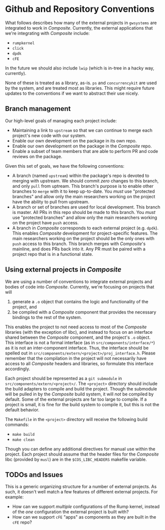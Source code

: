 # Github and Repository Conventions

What follows describes how many of the external projects in `gwsystems` are integrated to work in *Composite*.
Currently, the external applications that we're integrating with *Composite* include:

- `rumpkernel`
- `click`
- `dpdk`
- `cFE`

In the future we should also include `lwip` (which is in-tree in a hacky way, currently).

None of these is treated as a library, as-is.
`ps` and `concurrencykit` are used by the system, and are treated most as libraries.
This might require future updates to the conventions if we want to abstract their use nicely.

## Branch management

Our high-level goals of managing each project include:

- Maintaining a link to `upstream` so that we can continue to merge each project's new code with our system.
- Enable our own development on the package in its own repo.
- Enable our own development on the package in the *Composite* repo.
- Enable a subset of team members that are able to perform PR and code reviews on the package.

Given this set of goals, we have the following conventions:

- A branch (named `upstream`) within the package's repo is devoted to merging with upstream.
    We should commit *zero* changes to this branch, and only `pull` from uptream.
    This branch's purpose is to enable other branches to `merge` with it to keep up-to-date.
    You *must* use "protected branches" and allow only the main researchers working on the project have the ability to pull from upstream.
- A branch or set of branches are used for local development.
    This branch is master.
    All PRs in this repo should be made to this branch.
    You *must* use "protected branches" and allow only the main researchers working on the project have `push` access.
- A branch in *Composite* corresponds to each external project (e.g. `dpdk`).
    This enables *Composite* development for project-specific features.
    The main researchers working on the project should be the only ones with `push` access to this branch.
    This branch merges with *Composite*'s mainline, and does PRs back into it.
    Any PR must be paired with a project repo that is in a functional state.

## Using external projects in *Composite*

We are using a number of conventions to integrate external projects and bodies of code into *Composite*.
Currently, we're focusing on projects that will

1. generate a `.o` object that contains the logic and functionality of the project, and 
2. be compiled with a *Composite* component that provides the necessary bindings to the rest of the system.

This enables the project to not need access to most of the *Composite* libraries (with the exception of libc), and instead to focus on an interface shared between the *Composite* component, and the project's `.o` object.
This interface is not a formal interface (as in `src/components/interface/*`) as it is not an inter-component interface.
Thus, the interface should be spelled out in `src/components/extern/<project>/proj_interface.h`.
Please remember that the compilation in the project will not necessarily have access to all *Composite* headers and libraries, so formulate this interface accordingly.

Each project should be represented as a `git submodule` in `src/components/extern/<project>/`.
The `<project>` directory should include the build adapters to compile and build the project.
Though the submodule will be pulled in by the *Composite* build system, it will *not* be compiled by default.
Some of the external projects are far too large to compile.
If a project is small, it is fine for the build system to compile it, but this is not the default behavior.

The `Makefile` in the `<project>` directory will receive the following build commands:

- `make build`
- `make clean`

Though you can define any additional directives for manual use within the project.
Each project should assume that the header files for the *Composite* libc (provided by `musl`) are in the `$COS_LIBC_HEADERS` makefile variable.

## TODOs and Issues

This is a generic organizing structure for a number of external projects.
As such, it doesn't well match a few features of different external projects.
For example:

- How can we support *multiple* configurations of the Rump kernel, instead of the *one* configuration the external project is built with?
- How can we support `cFE` "apps" as components as they are built in the `cFE` repo?
